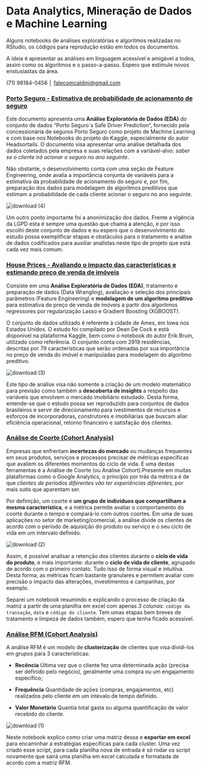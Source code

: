 # Data Analytics, Mineração de Dados e Machine Learning

Alguns notebooks de análises exploratórias e algoritmos realizadas no RStudio, os códigos para reprodução estão em todos os documentos.

A ideia é apresentar as análises em linguagem acessível e amigável a todos, assim como os algoritmos e o passo-a-passo. Espero que estimule novos enstusiastas da área.

(71) 98184-0456 │ falecomcaldini@gmail.com

### [Porto Seguro - Estimativa de probabilidade de acionamento de seguro](https://vitorcaldini.github.io/portoseguro)

Este documento apresenta uma **Análise Exploratória de Dados (EDA)** do conjunto de dados “Porto Seguro`s Safe Driver Prediction”, fornecido pela concessionária de seguros Porto Seguro como projeto de Machine Learning e com base nos Notebooks do projeto do Kaggle, especialmente do autor Headsortails. O documento visa apresentar uma análise detalhada dos dados coletados pela empresa e suas relações com a variável-alvo: *saber se o cliente irá acionar o seguro no ano seguinte*.

Não obstante, o desenvolvimento conta com uma seção de Feature Engineering, onde avalia a importância conjunta de variáveis para a estimativa da probabilidade de acionamento do seguro e, por fim, preparação dos dados para modelagem de algoritmos preditivos que estimam a probabilidade de cada cliente acionar o seguro no ano seguinte.

![download (4)](https://user-images.githubusercontent.com/71895683/97707399-ff439300-1a95-11eb-8d26-d7769a4c7654.png)

Um outro ponto importante foi a anonimização dos dados. Frente a vigência da LGPD esta é sempre uma questão que chama a atenção, e por isso escolhi deste conjunto de dados e eu espero que o desenvolvimento do estudo possa exemplificar etapas e obstáculos para o tratamento e análise de dados codificados para auxiliar analistas neste tipo de projeto que está cada vez mais comum.

### [House Prices - Avaliando o impacto das características e estimando preço de venda de imóveis](https://vitorcaldini.github.io/analiseimobiliaria)

Consiste em uma **Análise Exploratória de Dados (EDA)**, tratamento e preparação de dados (Data Wrangling), avaliação e seleção dos principais parâmetros (Feature Engineering) e **modelagem de um algoritmo preditivo** para estimativa de preço de venda de imóveis a partir dos algoritmos regressores por regularização Lasso e Gradient Boosting (XGBOOST).

O conjunto de dados utilizado é referente à cidade de Ames, em Iowa nos Estados Unidos. O estudo foi compilado por Dean De Cock e está disponível na plataforma Kaggle, bem como o notebook do autor Erik Bruin, utilizado como referência. O conjunto conta com 2919 residências, descritas por 79 características que serão ordenadas por sua importância no preço de venda do imóvel e manipuladas para modelagem do algoritmo preditivo.

![download (3)](https://user-images.githubusercontent.com/71895683/97707238-c0154200-1a95-11eb-89b8-1081d1add8d6.png)

Este tipo de análise visa não somente a criação de um modelo matemático para previsão como também a **descoberta de insights** a respeito das variáveis que envolvem o mercado imobiliário estudado. Desta forma, entende-se que o estudo possa ser reproduzido para conjuntos de dados brasileiros e servir de direcionamento para ivestimentos de recursos e esforços de incorporadoras, construtores e imobiliárias que buscam aliar eficiência operacional, retorno financeiro e satisfação dos clientes.

### [Análise de Coorte (Cohort Analysis)](https://vitorcaldini.github.io/cohort.html)

Empresas que enfrentam **incertezas do mercado** ou mudanças frequentes em seus produtos, serviços e processos precisar de métricas específicas que avaliem os diferentes momentos do ciclo de vida. E uma destas ferramentas é a Análise de Coorte (ou Análise Cohort).Presente em muitas plataformas como o Google Analytics, o princípio por trás da métrica é de que *clientes de períodos diferentes vão ter experiências diferentes*, por mais sutis que aparentam ser.

Por definição, um coorte é **um grupo de indivíduos que compartilham a mesma característica**, e a métrica permite avaliar o comportamento do coorte durante o tempo e compará-lo com outros coortes. Em uma de suas aplicações no setor de marketing/comercial, a análise divide os clientes de acordo com o período de aquisição do produto ou serviço e o seu ciclo de vida em um intervalo definido.

![download (2)](https://user-images.githubusercontent.com/71895683/97707103-8ba18600-1a95-11eb-8da9-fbcf080f1f2c.png)

Assim, é possível analisar a retenção dos clientes durante o **ciclo de vida do produto**, e mais importante: durante o **ciclo de vida do cliente**, agrupado de acordo com o primeiro contato. Tudo isso de forma visual e intuitiva. Desta forma, as métricas ficam bastante granulares e permitem avaliar com precisão o impacto das alterações, investimentos e campanhas, por exemplo.

Separei um notebook resumindo e explicando o processo de criação da matriz a partir de uma planilha em excel com apenas *3 colunas*: `código da transação`, `data` e `código do cliente`. Tem umas etapas bem breves de tratamento e limpeza de dados também, espero que tenha ficado acessível.


### [Análise RFM (Cohort Analysis)](https://vitorcaldini.github.io/rfm.html)

A análise RFM é um modelo de **clusterização** de clientes que visa dividi-los em grupos para 3 características:

- **Recência**
Última vez que o cliente fez uma determinada ação (precisa ser definido pelo negócio), geralmente uma compra ou um engajamento específico;

- **Frequência**
Quantidade de ações (compras, engajamentos, etc) realizados pelo cliente em um intevalo de tempo definido.

- **Valor Monetário**
Quantia total gasta ou alguma quantificação de valor recebido do cliente.

![download (1)](https://user-images.githubusercontent.com/71895683/97706859-1fbf1d80-1a95-11eb-8226-527a40e0263a.png)

Neste notebook explico como criar uma matriz dessa e **exportar em excel** para encaminhar a estratégias específicas para cada cluster. Uma vez criado esse script, para cada planilha nova de entrada é só rodar os script novamente que sairá uma planilha em excel calculada e formatada de acordo com a matriz RFM.
